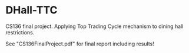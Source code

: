 # DHall-TTC
CS136 final project.  Applying Top Trading Cycle mechanism to dining hall restrictions.

See "CS136FinalProject.pdf" for final report including results!
